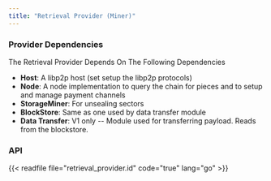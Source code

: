 ```yaml
---
title: "Retrieval Provider (Miner)"
---
```


### Provider Dependencies

The Retrieval Provider Depends On The Following Dependencies

- **Host**: A libp2p host (set setup the libp2p protocols)
- **Node**: A node implementation to query the chain for pieces and to setup and manage payment channels
- **StorageMiner**: For unsealing sectors
- **BlockStore**: Same as one used by data transfer module
- **Data Transfer**: V1 only -- Module used for transferring payload. Reads from the blockstore.

### API

{{< readfile file="retrieval_provider.id" code="true" lang="go" >}}

